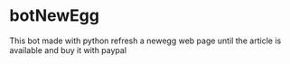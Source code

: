 # botNewEgg
This bot made with python refresh a newegg web page until the article is available and buy it with paypal
